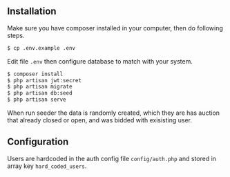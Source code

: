 ## Installation

Make sure you have composer installed in your computer, then do following steps.

```bash
$ cp .env.example .env
```

Edit file `.env` then configure database to match with your system.

```bash
$ composer install
$ php artisan jwt:secret
$ php artisan migrate
$ php artisan db:seed
$ php artisan serve
```

When run seeder the data is randomly created, which they are has auction that already closed or open, and was bidded with exisisting user.

## Configuration

Users are hardcoded in the auth config file `config/auth.php` and stored in array key `hard_coded_users`.